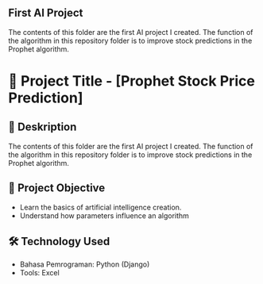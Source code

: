 ## First AI Project

The contents of this folder are the first AI project I created.
The function of the algorithm in this repository folder is to improve stock predictions in the Prophet algorithm.

# 📌 Project Title - [Prophet Stock Price Prediction]

## 📖 Deskription
The contents of this folder are the first AI project I created. The function of the algorithm in this repository folder is to improve stock predictions in the Prophet algorithm.

## 🎯 Project Objective
- Learn the basics of artificial intelligence creation.
- Understand how parameters influence an algorithm

## 🛠️ Technology Used
- Bahasa Pemrograman: Python (Django)
- Tools: Excel
